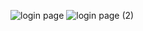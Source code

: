 ![login page](https://user-images.githubusercontent.com/96884049/192140446-da50a24e-bcad-4350-a796-66c4c497f763.png)
![login page (2)](https://user-images.githubusercontent.com/96884049/192140429-5d0f4c16-6f44-41ee-a300-c8c8d3395cf7.png)
